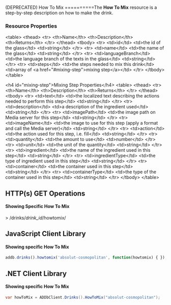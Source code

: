 (DEPRECATED) ﻿How To Mix
==========The **How To Mix** resource is a step-by-step description on how to make the drink.

### Resource Properties
&lt;table&gt;
    &lt;thead&gt;
        &lt;tr&gt;
            &lt;th&gt;Name&lt;/th&gt;
            &lt;th&gt;Description&lt;/th&gt;
            &lt;th&gt;Returns&lt;/th&gt;
        &lt;/tr&gt;
    &lt;/thead&gt;
    &lt;tbody&gt;
        &lt;tr&gt;
            &lt;td&gt;id&lt;/td&gt;
            &lt;td&gt;the id of the glass&lt;/td&gt;
            &lt;td&gt;string&lt;/td&gt;
        &lt;/tr&gt;
        &lt;tr&gt;
            &lt;td&gt;name&lt;/td&gt;
            &lt;td&gt;the name of the glass&lt;/td&gt;
            &lt;td&gt;string&lt;/td&gt;
        &lt;/tr&gt;
        &lt;tr&gt;
            &lt;td&gt;languageBranch&lt;/td&gt;
            &lt;td&gt;the language branch of the texts in the glass&lt;/td&gt;
            &lt;td&gt;string&lt;/td&gt;
        &lt;/tr&gt;
        &lt;tr&gt;
            &lt;td&gt;steps&lt;/td&gt;
            &lt;td&gt;the steps needed to mix this drink&lt;/td&gt;
            &lt;td&gt;array of &lt;a href="#mixing-step"&gt;mixing step&lt;/a&gt;&lt;/td&gt;
        &lt;/tr&gt;
    &lt;/tbody&gt;
&lt;/table&gt;

&lt;h4 id="mixing-step"&gt;Mixing Step Properties&lt;/h4&gt;
&lt;table&gt;
    &lt;thead&gt;
        &lt;tr&gt;
            &lt;th&gt;Name&lt;/th&gt;
            &lt;th&gt;Description&lt;/th&gt;
            &lt;th&gt;Returns&lt;/th&gt;
        &lt;/tr&gt;
    &lt;/thead&gt;
    &lt;tbody&gt;
        &lt;tr&gt;
            &lt;td&gt;text&lt;/td&gt;
            &lt;td&gt;the localized text describing the actions needed to perform this step&lt;/td&gt;
            &lt;td&gt;string&lt;/td&gt;
        &lt;/tr&gt;
        &lt;tr&gt;
            &lt;td&gt;description&lt;/td&gt;
            &lt;td&gt;a description of the ingredient used&lt;/td&gt;
            &lt;td&gt;string&lt;/td&gt;
        &lt;/tr&gt;
		&lt;tr&gt;
            &lt;td&gt;imagePath&lt;/td&gt;
            &lt;td&gt;the image path on Media server for this step&lt;/td&gt;
            &lt;td&gt;string&lt;/td&gt;
        &lt;/tr&gt;
        &lt;tr&gt;
            &lt;td&gt;imageName&lt;/td&gt;
            &lt;td&gt;the image to use for this step (apply a format and call the Media server)&lt;/td&gt;
            &lt;td&gt;string&lt;/td&gt;
        &lt;/tr&gt;
		&lt;tr&gt;
            &lt;td&gt;action&lt;/td&gt;
            &lt;td&gt;the action used for this step, i.e. fill&lt;/td&gt;
            &lt;td&gt;string&lt;/td&gt;
        &lt;/tr&gt;
        &lt;tr&gt;
            &lt;td&gt;quantity&lt;/td&gt;
            &lt;td&gt;the amount to use&lt;/td&gt;
            &lt;td&gt;number&lt;/td&gt;
        &lt;/tr&gt;
		&lt;tr&gt;
            &lt;td&gt;unit&lt;/td&gt;
            &lt;td&gt;the unit of the quantity&lt;/td&gt;
            &lt;td&gt;string&lt;/td&gt;
        &lt;/tr&gt;
		&lt;tr&gt;
            &lt;td&gt;ingredient&lt;/td&gt;
            &lt;td&gt;the name of the ingredient used in this step&lt;/td&gt;
            &lt;td&gt;string&lt;/td&gt;
        &lt;/tr&gt;
		&lt;tr&gt;
            &lt;td&gt;ingredientType&lt;/td&gt;
            &lt;td&gt;the type of ingredient used in this step&lt;/td&gt;
            &lt;td&gt;string&lt;/td&gt;
        &lt;/tr&gt;
		&lt;tr&gt;
            &lt;td&gt;container&lt;/td&gt;
            &lt;td&gt;the container used in this step&lt;/td&gt;
            &lt;td&gt;string&lt;/td&gt;
        &lt;/tr&gt;
		&lt;tr&gt;
            &lt;td&gt;containerType&lt;/td&gt;
            &lt;td&gt;the type of the container used in this step&lt;/td&gt;
            &lt;td&gt;string&lt;/td&gt;
        &lt;/tr&gt;
    &lt;/tbody&gt;
&lt;/table&gt;

## HTTP(s) GET Operations
#### Showing Specific How To Mix

&gt; /drinks/*drink_id*/howtomix/

## JavaScript Client Library
#### Showing specific How To Mix

``` js
addb.drinks().howtomix('absolut-cosmopolitan', function(howtomix) { });
```

## .NET Client Library
#### Showing specific How To Mix

``` csharp
var howToMix = ADDbClient.Drinks().HowToMix("absolut-cosmopolitan");
```

